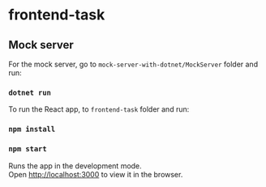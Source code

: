 # frontend-task

## Mock server
For the mock server, go to `mock-server-with-dotnet/MockServer` folder and run: 
### `dotnet run`

To run the React app, to `frontend-task` folder and run:
### `npm install`
### `npm start`

Runs the app in the development mode.<br /> 
Open [http://localhost:3000](http://localhost:3000) to view it in the browser.
